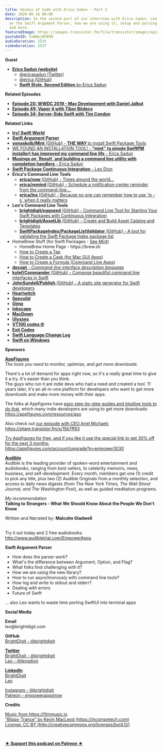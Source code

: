```yaml
---
title: Haikus of Code with Erica Sadun - Part 2
date: 2020-06-16 00:00
description: In the second part of our interview with Erica Sadun, Leo gets more in-depth
  on the Swift Argument Parser, how we are using it, setup and parsing complexities,
  and more.
featuredImage: https://images.transistor.fm/file/transistor/images/episode/251316/full_1591385350-artwork.jpg
youtubeID: 5vBWejNFB5M
audioDuration: 2535
videoDuration: 2537
---
```

<p><b>Guest</b></p><ul><li>
<a href="https://ericasadun.com/"><strong>Erica Sadun (website)</strong></a><ul>
<li><a href="https://twitter.com/ericasadun">@ericasadun (Twitter)</a></li>
<li><a href="https://github.com/erica">@erica (GitHub)</a></li>
<li><a href="https://pragprog.com/book/esswift2/swift-style-second-edition"><strong>Swift Style, Second Edition</strong> by Erica Sadun</a></li>
</ul>
</li></ul><p><b>Related Episodes</b></p><ul>
<li><a href="https://share.transistor.fm/s/4f8b37d3"><strong>Episode 20: WWDC 2019 - Mac Development with Daniel Jalkut</strong></a></li>
<li><a href="https://share.transistor.fm/s/17f05dbf"><strong>Episode 49: Vapor 4 with Tibor Bödecs</strong></a></li>
<li><a href="https://share.transistor.fm/s/bf0516f2"><strong>Episode 34: Server-Side Swift with Tim Condon</strong></a></li>
</ul><p><b>Related Links</b></p><ul>
<li><a href="https://www.tryswift.co/world/"><strong>try! Swift World</strong></a></li>
<li><a href="https://github.com/apple/swift-argument-parser"><strong>Swift Argument Parser</strong></a></li>
<li><a href="https://github.com/yonaskolb/Mint"><strong>yonaskolb/Mint</strong> (GitHub) - <strong>THE WAY </strong>to install Swift Package Tools</a></li>
<li><a href="https://ericasadun.com/2020/05/28/mint-a-simple-swiftpm-installer-has-improved-my-command-line-life/">WE FOUND AN INSTALLATION TOOL! -<strong> “mint” (a simple SwiftPM installer) has improved my command line life</strong> - Erica Sadun</a></li>
<li><a href="https://ericasadun.com/2020/05/22/musings-on-result-and-building-a-command-line-utility-with-completion-handlers/"><strong>Musings on `Result` and building a command line utility with completion handlers</strong> - Erica Sadun</a></li>
<li><a href="https://learningswift.brightdigit.com/swift-package-continuous-integration-guide/"><strong>Swift Package Continuous Integration</strong> - Leo Dion</a></li>
<li>
<strong>Erica's Command Line Tools</strong><ul>
<li>
<a href="https://github.com/erica/now"><strong>erica/now </strong>(GitHub) - Times around the world...</a> </li>
<li><a href="https://github.com/erica/remind"><strong>erica/remind </strong>(GitHub) - Schedule a notification-center reminder from the command-line... </a></li>
<li><a href="https://github.com/erica/lns"><strong>erica/lns </strong>(GitHub) - Because no one can remember how to use `ln -s` when it really matters</a></li>
</ul>
</li>
<li>
<strong>Leo's Command Line Tools</strong><ul>
<li><a href="https://github.com/brightdigit/EggSeed"><strong>brightdigit/eggseed</strong> (GitHub) - Command Line Tool for Starting Your Swift Packages with Continuous Integration</a></li>
<li><a href="https://github.com/brightdigit/AssetLib"><strong>brightdigit/AssetLib</strong> (GitHub) - Create and Build Asset Catalog and Templates</a></li>
<li><a href="https://github.com/SwiftPackageIndex/PackageListValidator"><strong>SwiftPackageIndex/PackageListValidator</strong> (GitHub) - A tool for validating the Swift Package Index package list</a></li>
</ul>
</li>
<li>HomeBrew Stuff (for Swift Packages - <a href="https://github.com/yonaskolb/Mint">See Mint</a>)<ul>
<li>HomeBrew Home Page - https://brew.sh</li>
<li><a href="https://github.com/Homebrew/brew/blob/master/docs/Taps.md">How to Create a Tap</a></li>
<li><a href="https://github.com/Homebrew/homebrew-cask/blob/master/doc/development/adding_a_cask.md">How to Create a Cask (for Mac GUI Apps)</a></li>
<li>
<a href="https://github.com/Homebrew/brew/blob/master/docs/Formula-Cookbook.md">How to Create a Formula (Command Line Apps)</a> </li>
</ul>
</li>
<li><a href="http://docopt.org/"><strong>docopt</strong> - <em>Command-line interface description language</em></a></li>
<li><a href="https://github.com/kylef/Commander"><strong>kylef/Commander</strong> (GitHub) - Compose beautiful command line interfaces in Swift</a></li>
<li><a href="https://github.com/JohnSundell/Publish"><strong>JohnSundell/Publish</strong> (GitHub) - A static site generator for Swift developers</a></li>
<li><a href="https://heartwitch.app/home"><strong>Heartwitch</strong></a></li>
<li><a href="https://speculid.com/"><strong>Speculid</strong></a></li>
<li><a href="https://www.gimp.org/"><strong>Gimp</strong></a></li>
<li><a href="https://inkscape.org/"><strong>Inkscape</strong></a></li>
<li><a href="https://macdown.uranusjr.com/"><strong>MacDown</strong></a></li>
<li><a href="https://ulysses.app/"><strong>Ulysses</strong></a></li>
<li><a href="http://www.cse.psu.edu/~kxc104/class/cmpen472/19s/hw/hw8/vt100ansi.htm"><strong>VT100 codes 🙄</strong></a></li>
<li><a href="http://www.tldp.org/LDP/abs/html/exitcodes.html"><strong>Exit Codes</strong></a></li>
<li><a href="https://github.com/apple/swift/blob/master/CHANGELOG.md"><strong>Swift Language Change Log</strong></a></li>
<li><a href="https://www.infoq.com/news/2020/05/swift-5-3-windows-linux/"><strong>Swift on Windows</strong></a></li>
</ul><p><b>Sponsors</b></p><p><a href="https://appfigures.com/account/upgrade?p=empower3030"><strong>AppFigures</strong></a><strong><br></strong><em>The tools you need to monitor, optimize, and get more downloads.</em><strong></strong></p><p>There's a lot of demand for apps right now, so it's a really great time to give it a try. It's easier than you think.<br>The guys who run it are indie devs who had a need and created a tool. 11 years later, it's an all-in-one platform for developers who want to get more downloads and make more money with their apps.</p><p>The folks at Appfigures have <a href="https://appfigures.com/resources/aso">easy step-by-step guides and intuitive tools to do that</a>, which many indie developers are using to get more downloads:<br><a href="https://appfigures.com/resources/aso">https://appfigures.com/resources/aso</a></p><p>Also check out <a href="https://share.transistor.fm/s/15b7ff63">our episode with CEO Ariel Michaeli:<br>https://share.transistor.fm/s/15b7ff63</a></p><p><a href="https://appfigures.com/account/upgrade?p=empower3030">Try Appfigures for free, and if you like it use the special link to get 30% off for the next 3 months:</a><a href="https://www.linode.com/?r=97e09acbd5d304d87dadef749491d245e71c74e7"><br></a><a href="https://appfigures.com/account/upgrade?p=empower3030">https://appfigures.com/account/upgrade?p=empower3030</a></p><p><a href="http://www.audibletrial.com/EmpowerApps"><strong>Audible</strong></a><strong><br></strong>Audible is the leading provider of spoken-word entertainment and audiobooks, ranging from best sellers, to celebrity memoirs, news, business, and self-development. Every month, members get one (1) credit to pick any title, plus two (2) Audible Originals from a monthly selection, and access to daily news digests (from <em>The New York Times, The Wall Street Journal, and The Washington Post</em>), as well as guided meditation programs.</p><p><em>My recommendation</em><br><strong>Talking to Strangers - What We Should Know About the People We Don't Know</strong></p><p>Written and Narrated by: <strong>Malcolm Gladwell</strong></p><p><br>Try it out today and 2 free audiobooks:<br><a href="http://www.audibletrial.com/EmpowerApps">http://www.audibletrial.com/EmpowerApps</a></p><p><b>Swift Argument Parser</b></p><ul>
<li>How does the parser work?</li>
<li>What's the difference between Argument, Option, and Flag?</li>
<li>What folks find challenging with it?</li>
<li>How we are using the new library?</li>
<li>How to run asynchronously with command line tools?</li>
<li>How log and write to stdout and stderr?</li>
<li>Dealing with errors</li>
<li>Future of Swift </li>
</ul><p>... also Leo wants to waste time porting SwiftUI into terminal apps</p><p><b>Social Media</b></p><p><strong>Email</strong><br>leo@brightdigit.com</p><p><strong>GitHub</strong><br><a href="https://github.com/brightdigit">BrightDigit - @brightdigit</a></p><p><a href="https://twitter.com/brightdigit"><strong>Twitter </strong><br>BrightDigit - @brightdigit</a><br><a href="https://twitter.com/leogdion">Leo - @leogdion</a></p><p><a href="https://www.linkedin.com/company/bright-digit"><strong>LinkedIn</strong><br>BrightDigit</a><br><a href="https://www.linkedin.com/in/leogdion/">Leo</a></p><p><a href="https://www.instagram.com/brightdigit/">Instagram - @brightdigit</a><br><a href="https://www.patreon.com/empowerappsshow">Patreon - empowerappshow</a></p><p><b>Credits</b></p><p><a href="https://filmmusic.io/">Music from https://filmmusic.io</a><br><a href="https://incompetech.com/">"Blippy Trance" by Kevin MacLeod (https://incompetech.com)</a><br><a href="http://creativecommons.org/licenses/by/4.0/">License: CC BY (http://creativecommons.org/licenses/by/4.0/)</a></p><p><br></p><p><strong><a rel="payment" title="★ Support this podcast on Patreon ★" href="https://www.patreon.com/empowerappsshow">★ Support this podcast on Patreon ★</a></strong></p>
      